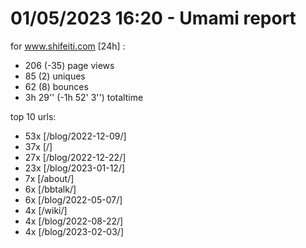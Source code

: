 # 01/05/2023 16:20 - Umami report
for www.shifeiti.com [24h] :

 - 206 (-35) page views
 - 85 (2) uniques
 - 62 (8) bounces
 - 3h 29'' (-1h 52' 3'') totaltime


top 10 urls:
 - 53x [/blog/2022-12-09/]
 - 37x [/]
 - 27x [/blog/2022-12-22/]
 - 23x [/blog/2023-01-12/]
 - 7x [/about/]
 - 6x [/bbtalk/]
 - 6x [/blog/2022-05-07/]
 - 4x [/wiki/]
 - 4x [/blog/2022-08-22/]
 - 4x [/blog/2023-02-03/]


